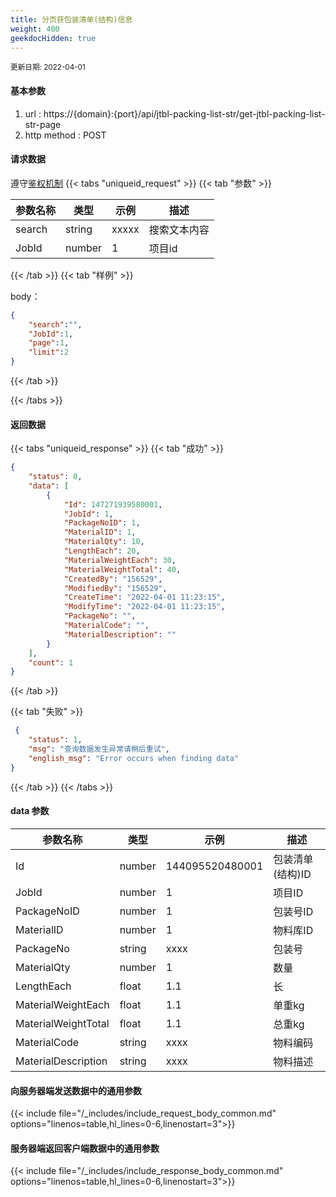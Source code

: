 ```yaml
---
title: 分页获包装清单(结构)信息
weight: 400
geekdocHidden: true
---
```


<small>更新日期: 2022-04-01</small>

#### 基本参数
1. url : https://{domain}:{port}/api/jtbl-packing-list-str/get-jtbl-packing-list-str-page
2. http method : POST

#### 请求数据
遵守[鉴权机制](/auth/)
{{< tabs "uniqueid_request" >}}
{{< tab "参数" >}} 

|  参数名称   |  类型 |  示例 |  描述 |
|  ----  | ----  | ----  | ----  |
|  search  | string  | xxxxx  | 搜索文本内容 |
|  JobId  | number  | 1  | 项目id |

{{< /tab >}}
{{< tab "样例" >}}


body： 

```json
{
    "search":"",
    "JobId":1,
    "page":1,
    "limit":2
}
```
{{< /tab >}}

{{< /tabs >}}


#### 返回数据


{{< tabs "uniqueid_response" >}}
{{< tab "成功" >}} 
```json
{
    "status": 0,
    "data": [
        {
            "Id": 147271939580001,
            "JobId": 1,
            "PackageNoID": 1,
            "MaterialID": 1,
            "MaterialQty": 10,
            "LengthEach": 20,
            "MaterialWeightEach": 30,
            "MaterialWeightTotal": 40,
            "CreatedBy": "156529",
            "ModifiedBy": "156529",
            "CreateTime": "2022-04-01 11:23:15",
            "ModifyTime": "2022-04-01 11:23:15",
            "PackageNo": "",
            "MaterialCode": "",
            "MaterialDescription": ""
        }
    ],
    "count": 1
}
```   
{{< /tab >}}

{{< tab "失败" >}}
```json
 {
    "status": 1,
    "msg": "查询数据发生异常请稍后重试",
    "english_msg": "Error occurs when finding data"
}
```
{{< /tab >}}
{{< /tabs >}}
#### data 参数

|  参数名称   |  类型 |  示例 |  描述 |
|  ----  | ----  | ----  | ----  |
|  Id  | number  | 144095520480001  | 包装清单(结构)ID |
|  JobId  | number  | 1  | 项目ID |
|  PackageNoID  | number  |  1 | 包装号ID |
|  MaterialID  | number  |  1 | 物料库ID |
|  PackageNo  | string  |  xxxx | 包装号 |
|  MaterialQty  | number  |  1 | 数量 |
|  LengthEach  | float  |  1.1 | 长 |
|  MaterialWeightEach  | float  |  1.1 | 单重kg |
|  MaterialWeightTotal  | float  |  1.1 | 总重kg |
|  MaterialCode  | string  | xxxx  | 物料编码 |  
|  MaterialDescription  | string  | xxxx  | 物料描述 |  

#### 向服务器端发送数据中的通用参数
{{< include file="/_includes/include_request_body_common.md"  options="linenos=table,hl_lines=0-6,linenostart=3">}}

#### 服务器端返回客户端数据中的通用参数

{{< include file="/_includes/include_response_body_common.md"  options="linenos=table,hl_lines=0-6,linenostart=3">}}
